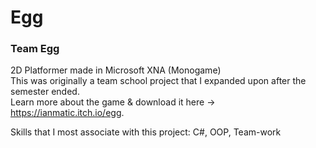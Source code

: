 # Egg
### Team Egg
2D Platformer made in Microsoft XNA (Monogame) <br>
This was originally a team school project that I expanded upon after the semester ended.<br>
Learn more about the game & download it here -> https://ianmatic.itch.io/egg.

Skills that I most associate with this project: C#, OOP, Team-work
